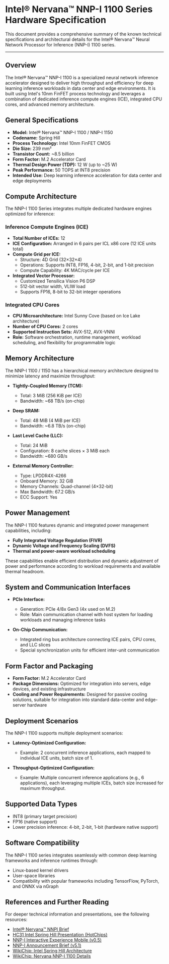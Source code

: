 # Intel® Nervana™ NNP-I 1100 Series Hardware Specification

This document provides a comprehensive summary of the known technical specifications and architectural details for the Intel® Nervana™ Neural Network Processor for Inference (NNP-I) 1100 series.

---

## Overview

The Intel® Nervana™ NNP-I 1100 is a specialized neural network inference accelerator designed to deliver high throughput and efficiency for deep learning inference workloads in data center and edge environments. It is built using Intel's 10nm FinFET process technology and leverages a combination of dedicated inference compute engines (ICE), integrated CPU cores, and advanced memory architecture.

## General Specifications

- **Model:** Intel® Nervana™ NNP-I 1100 / NNP-I 1150
- **Codename:** Spring Hill
- **Process Technology:** Intel 10nm FinFET CMOS
- **Die Size:** 239 mm²
- **Transistor Count:** ~8.5 billion
- **Form Factor:** M.2 Accelerator Card
- **Thermal Design Power (TDP):** 12 W (up to ~25 W)
- **Peak Performance:** 50 TOPS at INT8 precision
- **Intended Use:** Deep learning inference acceleration for data center and edge deployments

## Compute Architecture

The NNP-I 1100 Series integrates multiple dedicated hardware engines optimized for inference:

### Inference Compute Engines (ICE)

- **Total Number of ICEs:** 12
- **ICE Configuration:** Arranged in 6 pairs per ICL x86 core (12 ICE units total)
- **Compute Grid per ICE:**
  - Structure: 4D Grid (32×32×4)
  - Operations: Supports INT8, FP16, 4-bit, 2-bit, and 1-bit precision
  - Compute Capability: 4K MAC/cycle per ICE
- **Integrated Vector Processor:**
  - Customized Tensilica Vision P6 DSP
  - 512-bit vector width, VLIW load
  - Supports FP16, 8-bit to 32-bit integer operations

### Integrated CPU Cores

- **CPU Microarchitecture:** Intel Sunny Cove (based on Ice Lake architecture)
- **Number of CPU Cores:** 2 cores
- **Supported Instruction Sets:** AVX-512, AVX-VNNI
- **Role:** Software orchestration, runtime management, workload scheduling, and flexibility for programmable logic

## Memory Architecture

The NNP-I 1100 / 1150 has a hierarchical memory architecture designed to minimize latency and maximize throughput:

- **Tightly-Coupled Memory (TCM):**
  - Total: 3 MiB (256 KiB per ICE)
  - Bandwidth: ~68 TB/s (on-chip)

- **Deep SRAM:**
  - Total: 48 MiB (4 MiB per ICE)
  - Bandwidth: ~6.8 TB/s (on-chip)

- **Last Level Cache (LLC):**
  - Total: 24 MiB
  - Configuration: 8 cache slices × 3 MiB each
  - Bandwidth: ~680 GB/s

- **External Memory Controller:**
  - Type: LPDDR4X-4266
  - Onboard Memory: 32 GiB
  - Memory Channels: Quad-channel (4×32-bit)
  - Max Bandwidth: 67.2 GB/s
  - ECC Support: Yes

## Power Management

The NNP-I 1100 features dynamic and integrated power management capabilities, including:

- **Fully Integrated Voltage Regulation (FIVR)**
- **Dynamic Voltage and Frequency Scaling (DVFS)**
- **Thermal and power-aware workload scheduling**

These capabilities enable efficient distribution and dynamic adjustment of power and performance according to workload requirements and available thermal headroom.

## System and Communication Interfaces

- **PCIe Interface:**
  - Generation: PCIe 4/8x Gen3 (4x used on M.2)
  - Role: Main communication channel with host system for loading workloads and managing inference tasks

- **On-Chip Communication:**
  - Integrated ring bus architecture connecting ICE pairs, CPU cores, and LLC slices
  - Special synchronization units for efficient inter-unit communication

## Form Factor and Packaging

- **Form Factor:** M.2 Accelerator Card
- **Package Dimensions:** Optimized for integration into servers, edge devices, and existing infrastructure
- **Cooling and Power Requirements:** Designed for passive cooling solutions, suitable for integration into standard data-center and edge-server hardware

## Deployment Scenarios

The NNP-I 1100 supports multiple deployment scenarios:

- **Latency-Optimized Configuration:**
  - Example: 2 concurrent inference applications, each mapped to individual ICE units, batch size of 1.

- **Throughput-Optimized Configuration:**
  - Example: Multiple concurrent inference applications (e.g., 6 applications), each leveraging multiple ICEs, batch size increased for maximum throughput.

## Supported Data Types

- INT8 (primary target precision)
- FP16 (native support)
- Lower precision inference: 4-bit, 2-bit, 1-bit (hardware native support)

## Software Compatibility

The NNP-I 1100 series integrates seamlessly with common deep learning frameworks and inference runtimes through:

- Linux-based kernel drivers
- User-space libraries
- Compatibility with popular frameworks including TensorFlow, PyTorch, and ONNX via nGraph

## References and Further Reading

For deeper technical information and presentations, see the following resources:

- [Intel® Nervana™ NNPI Brief](https://intel.ai/nervana-nnp/nnpi)
- [HC31 Intel Spring Hill Presentation (HotChips)](https://old.hotchips.org/hc31/HC31_2.6_Intel_SPH_2019_v3.pdf)
- [NNP-I Interactive Experience Mobile (v0.5)](https://community.intel.com/cipcp26785/attachments/cipcp26785/developer-cloud/1633/2/16433-1_NNP-I_Interactive_Experience_Mobile_v0.5.pdf)
- [NNP-I Announcement Brief (v5.1)](https://community.intel.com/cipcp26785/attachments/cipcp26785/developer-cloud/1633/1/16433-1_NNP-announce_NNP-I_brief_v5.1.pdf)
- [WikiChip: Intel Spring Hill Architecture](https://en.wikichip.org/wiki/intel/microarchitectures/spring_hill)
- [WikiChip: Nervana NNP-I 1100 Details](https://en.wikichip.org/wiki/nervana/nnp/nnp-i_1100)
